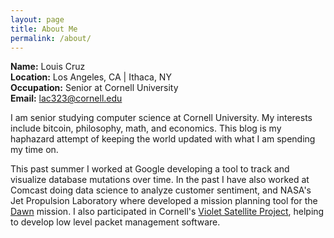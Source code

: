 ```yaml
---
layout: page
title: About Me
permalink: /about/
---
```


__Name:__ Louis Cruz  
__Location:__ Los Angeles, CA | Ithaca, NY  
__Occupation:__ Senior at Cornell University  
__Email:__ lac323@cornell.edu

I am senior studying computer science at Cornell University. My interests
include bitcoin, philosophy, math, and economics. This blog is my haphazard
attempt of keeping the world updated with what I am spending my time on. 

This past summer I worked at Google developing a tool to track and visualize
database mutations over time. In the past I have also worked at Comcast doing
data science to analyze customer sentiment, and NASA's Jet Propulsion
Laboratory where developed a mission planning tool for the
[Dawn](http://dawn.jpl.nasa.gov/) mission. I also participated in Cornell's
[Violet Satellite Project](https://cusat.cornell.edu/violet/), helping to
develop low level packet management software.
